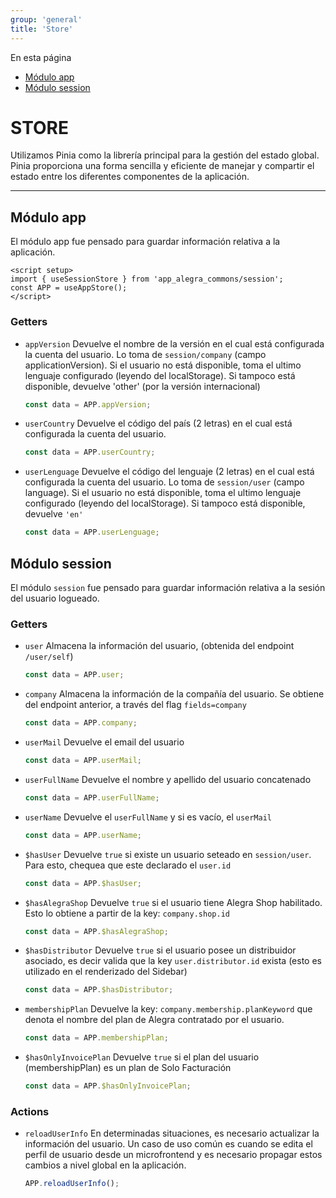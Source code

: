 ```yaml
---
group: 'general'
title: 'Store'
---
```


<div class="sidebar-r-doc">
  <div>En esta página</div>
  <ul>
    <li><a href="#modulo-app">Módulo app</a></li>
    <li><a href="#modulo-session">Módulo session</a></li>
  </ul>
</div>

# STORE

Utilizamos Pinia como la librería principal para la gestión del estado global. Pinia proporciona una forma sencilla y eficiente de manejar y compartir el estado entre los diferentes componentes de la aplicación.

---

## Módulo app

El módulo app fue pensado para guardar información relativa a la aplicación.

```vue
<script setup>
import { useSessionStore } from 'app_alegra_commons/session';
const APP = useAppStore();
</script>
```

### Getters

- `appVersion`
  Devuelve el nombre de la versión en el cual está configurada la cuenta del usuario. Lo toma de `session/company` (campo applicationVersion). Si el usuario no está disponible, toma el ultimo lenguaje configurado (leyendo del localStorage). Si tampoco está disponible, devuelve 'other' (por la versión internacional)

  ```js
  const data = APP.appVersion;
  ```

- `userCountry`
  Devuelve el código del país (2 letras) en el cual está configurada la cuenta del usuario.

  ```js
  const data = APP.userCountry;
  ```

- `userLenguage`
  Devuelve el código del lenguaje (2 letras) en el cual está configurada la cuenta del usuario. Lo toma de `session/user` (campo language). Si el usuario no está disponible, toma el ultimo lenguaje configurado (leyendo del localStorage). Si tampoco está disponible, devuelve `'en'`

  ```js
  const data = APP.userLenguage;
  ```

## Módulo session

El módulo `session` fue pensado para guardar información relativa a la sesión del usuario logueado.

### Getters

- `user`
  Almacena la información del usuario, (obtenida del endpoint `/user/self`)

  ```js
  const data = APP.user;
  ```

- `company`
  Almacena la información de la compañía del usuario. Se obtiene del endpoint anterior, a través del flag `fields=company`

  ```js
  const data = APP.company;
  ```

- `userMail`
  Devuelve el email del usuario

  ```js
  const data = APP.userMail;
  ```

- `userFullName`
  Devuelve el nombre y apellido del usuario concatenado

  ```js
  const data = APP.userFullName;
  ```

- `userName`
  Devuelve el `userFullName` y si es vacío, el `userMail`

  ```js
  const data = APP.userName;
  ```

- `$hasUser`
  Devuelve `true` si existe un usuario seteado en `session/user`. Para esto, chequea que este declarado el `user.id`

  ```js
  const data = APP.$hasUser;
  ```

- `$hasAlegraShop`
  Devuelve `true` si el usuario tiene Alegra Shop habilitado. Esto lo obtiene a partir de la key: `company.shop.id`

  ```js
  const data = APP.$hasAlegraShop;
  ```

- `$hasDistributor`
  Devuelve `true` si el usuario posee un distribuidor asociado, es decir valida que la key `user.distributor.id` exista (esto es utilizado en el renderizado del Sidebar)

  ```js
  const data = APP.$hasDistributor;
  ```

- `membershipPlan`
  Devuelve la key: `company.membership.planKeyword` que denota el nombre del plan de Alegra contratado por el usuario.

  ```js
  const data = APP.membershipPlan;
  ```

- `$hasOnlyInvoicePlan`
  Devuelve `true` si el plan del usuario (membershipPlan) es un plan de Solo Facturación

  ```js
  const data = APP.$hasOnlyInvoicePlan;
  ```

### Actions

- `reloadUserInfo` En determinadas situaciones, es necesario actualizar la información del usuario. Un caso de uso común es cuando se edita el perfil de usuario desde un microfrontend y es necesario propagar estos cambios a nivel global en la aplicación.

  ```js
  APP.reloadUserInfo();
  ```
